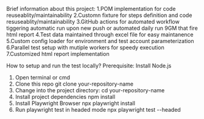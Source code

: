 Brief information about this project:
1.POM implementation for code reuseablity/maintainability
2.Customn fixture for steps definition and code resuseablity/maintainability
3.GitHub actions for automated workflow tiggering automatic run upon new push or automated daily run 9GM that fire html report
4.Test data maintained through excel file for easy maintanence 
5.Custom config loader for environment and test account parameterization
6.Parallel test setup with mutiple workers for speedy execution
7.Customized html report implementation

How to setup and run the test locally?
Prerequisite: Install Node.js

1. Open terminal or cmd
2. Clone this repo
   git clone your-repository-name
3. Change into the project directory:
   cd your-repository-name
4. Install project dependencies
   npm install
5. Install Playwright Browser
   npx playwright install
6. Run playwright test in headed mode
   npx playwright test --headed
